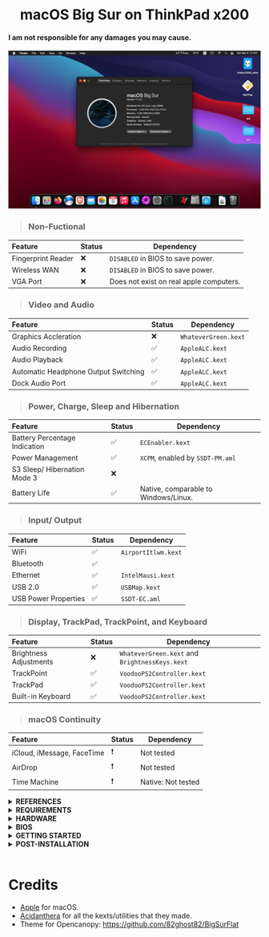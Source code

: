 <h1 align="center">macOS Big Sur on ThinkPad x200</h1>

#### I am not responsible for any damages you may cause.
![Screenshot from my X200 running Monterey!](ScreenShot.png)


> ### Non-Fuctional

| Feature                              | Status | Dependency          |
| :----------------------------------- | ------ | ------------------- |
| Fingerprint Reader                   | ❌   | `DISABLED` in BIOS to save power. |
| Wireless WAN                         | ❌   | `DISABLED` in BIOS to save power. |
| VGA Port                             | ❌   | Does not exist on real apple computers. |

> ### Video and Audio

| Feature                              | Status | Dependency          |
| :----------------------------------- | ------ | ------------------- |
| Graphics Accleration                 | ❌   | `WhateverGreen.kext`  |
| Audio Recording                      | ✅   | `AppleALC.kext`       |
| Audio Playback                       | ✅   | `AppleALC.kext`       |
| Automatic Headphone Output Switching | ✅   | `AppleALC.kext`       |
| Dock Audio Port                      | ✅   | `AppleALC.kext`       |

> ### Power, Charge, Sleep and Hibernation

| Feature                              | Status | Dependency          |
| :----------------------------------- | ------ | ------------------- |
| Battery Percentage Indication        | ✅   | `ECEnabler.kext`            | 
| Power Management                     | ✅   | `XCPM`, enabled by `SSDT-PM.aml` |
| S3 Sleep/ Hibernation Mode 3         | ❌   |   |   
| Battery Life                         | ✅   | Native, comparable to Windows/Linux. |

> ### Input/ Output

| Feature                              | Status | Dependency          |
| :----------------------------------- | ------ | ------------------- |
| WiFi                                 | ✅   | `AirportItlwm.kext`   |
| Bluetooth                            | ✅   |                       |
| Ethernet                             | ✅   | `IntelMausi.kext`     |
| USB 2.0                              | ✅   | `USBMap.kext`         |
| USB Power Properties                 | ✅   | `SSDT-EC.aml`         |

> ### Display, TrackPad, TrackPoint, and Keyboard

| Feature                              | Status | Dependency          |
| :----------------------------------- | ------ | ------------------- |
| Brightness Adjustments | ❌  | `WhateverGreen.kext` and `BrightnessKeys.kext`|
| TrackPoint             | ✅  | `VoodooPS2Controller.kext`           |
| TrackPad               | ✅  | `VoodooPS2Controller.kext`           |
| Built-in Keyboard      | ✅  | `VoodooPS2Controller.kext`           |

> ### macOS Continuity

| Feature                              | Status | Dependency          |
| :----------------------------------- | ------ | ------------------- |
| iCloud, iMessage, FaceTime           | ❗     | Not tested          |
| AirDrop                              | ❗     | Not tested          |
| Time Machine                         | ❗     | Native: Not tested  |

</details>

<details>
<summary><strong> REFERENCES </strong></summary>
<br>

Read these before you start:

- [dortania's Hackintosh guides](https://github.com/dortania).
- [dortania's OpenCore Install Guide](https://dortania.github.io/OpenCore-Install-Guide/).
- [dortania's OpenCore Post Install Guide](https://dortania.github.io/OpenCore-Post-Install/).
- [dortania/ Getting Started with ACPI](https://dortania.github.io/Getting-Started-With-ACPI/).
- [dortania/ opencore `multiboot`](https://github.com/dortania/OpenCore-Multiboot).
- [dortania/ `USB map` guide](https://dortania.github.io/OpenCore-Post-Install/usb/).
- [WhateverGreen Intel HD Manual](https://github.com/acidanthera/WhateverGreen/blob/master/Manual/FAQ.IntelHD.en.md).
- [Installing macOS Ventura or newer on legacy Intel CPUs](https://github.com/5T33Z0/OC-Little-Translated/blob/main/14_OCLP_Wintel/Guides/Nehalem-Westmere-Lynnfield.md)
- [Sandy and Ivy Bridge Power Management](https://dortania.github.io/OpenCore-Post-Install/universal/pm.html#sandy-and-ivy-bridge-power-management)
- [How to Enable CPU Power Management on macOS](https://elitemacx86.com/threads/how-to-enable-cpu-power-management-on-macos-intel-amd.93/)
- `Configuration.pdf` and `Differences.pdf` in each `OpenCore` releases.

</details>

<details>
<summary><strong> REQUIREMENTS </strong></summary>
<br>

- A macOS machine(optional): to create the macOS installer.
- Flash drive, 12GB or more, for the above purpose.  
- Xcode works fine for editing plist files on macOS, but I prefer [PlistEdit Pro](https://www.fatcatsoftware.com/plisteditpro/).  
- [ProperTree](https://github.com/corpnewt/ProperTree) if you need to edit plist files on Windows.  
- [MaciASL](https://github.com/acidanthera/MaciASL), for patching ACPI tables and editing ACPI patches.
- [MountEFI](https://github.com/corpnewt/MountEFI) to quickly mount EFI partitions.  
- [IORegistryExplorer](https://developer.apple.com/downloads), for diagnosis.  
- [Hackintool](https://www.insanelymac.com/forum/topic/335018-hackintool-v286/), for diagnostic ONLY, Hackintool should not be used for patching, it is outdated.
- Patience and time, especially if this is your first time Hackintosh-ing.

</details>

<details>
<summary><strong> HARDWARE </strong></summary>
<br>

| Category    | THINKPAD X220            |
| ----------- | ------------------------ |
| CPU         | Intel Core 2 Duo P8400   |
| RAM         | 4 GB DDR3 SDRAM(PC3-8500) |
| GPU         | Intel GMA 4500MHD         |
| HDD         | 500GB                    |
| Display     | 12.1' WXGA (1280x800)    |
| WiFi / BT   | Centrino® N 2200/BCM 2045B |
|Bootloader   | OpenCore v0.7.1      |

- Refer to [X200-Platform_Specifications](https://www.productindetail.com/pn/lenovo-thinkpad-x200) for possible stock ThinkPad X200 configurations.

</details>

<details>
<summary><strong> BIOS </strong></summary>
<br>  
  
| Category       |                                     |
| -------------- | ----------------------------------- |
| Serial ATA     | AHCI                                |


</details>

<details>
<summary><strong> GETTING STARTED </strong></summary>
<br>

Before you do anything, please familiarize yourself with basic Hackintosh terminologies and the basic Hackintosh process by throughly reading Dortania guides as linked in `REFERENCES`

- Creating a macOS installer(MBR boot): refer to [Dortania's OpenCore Install Guide](https://dortania.github.io/OpenCore-Install-Guide/installer-guide/)
- [**README-HARDWARE**](/Other/README_HARDWARE.md): Requirements before installing.
- [**README-OTHERS**](/Other/README_OTHERS.md): for post installation settings and other remarks.

</details>

<details>
<summary><strong> POST-INSTALLATION </strong></summary>
<br>

- To use mod bios, disable the AppleCpuPmCfgLock Quirk.
- To use HomeBrew, edit HomeBrew ENV from '-march=nehalem' to '-march=core2'.
- The problem of UHCI/OHCI USB 1.1 Controllers, use USB HUB for keyboard and mouse.


</details>


<br>

# Credits
- [Apple](https://www.apple.com) for macOS.
- [Acidanthera](https://github.com/acidanthera) for all the kexts/utilities that they made.
-  Theme for Opencanopy:  https://github.com/82ghost82/BigSurFlat

